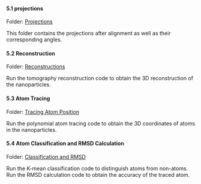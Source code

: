 #### 5.1 projections

Folder: [Projections](./5.1_projections)

This folder contains the projections after alignment as well as their corresponding angles.

#### 5.2 Reconstruction

Folder: [Reconstructions](./5.2_reconstructions)

Run the tomography reconstruction code to obtain the 3D reconstruction of the nanoparticles.

#### 5.3 Atom Tracing

Folder: [Tracing Atom Position](./5.3_tracing)

Run the polynomial atom tracing code to obtain the 3D coordinates of atoms in the nanoparticles.

#### 5.4 Atom Classification and RMSD Calculation 

Folder: [Classification and RMSD](./5.4_classification_CalRMSD)

Run the K-mean classification code to distinguish atoms from non-atoms. Run the RMSD calculation code to obtain the accuracy of the traced atom.

